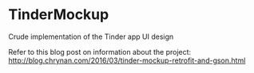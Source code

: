 # TinderMockup
Crude implementation of the Tinder app UI design

Refer to this blog post on information about the project: http://blog.chrynan.com/2016/03/tinder-mockup-retrofit-and-gson.html
